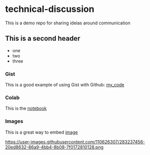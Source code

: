 # technical-discussion
This is a demo repo for sharing ideias around communication


## This is a second header

* one
* two
* three

### Gist

This is a good example of using Gist with Github: [my_code](https://gist.github.com/vitorfolster/c1c7419bdc511ea1dfad680b5b7dcef2)

### Colab 

This is the [notebook](Technical-docs.ipynb)

### Images

This is a great way to embed [image](https://github.com/vitorfolster/technical-discussion/issues/1)

https://user-images.githubusercontent.com/110626307/283237456-20ed8632-86a9-4bb4-8b08-7f0172810128.png
